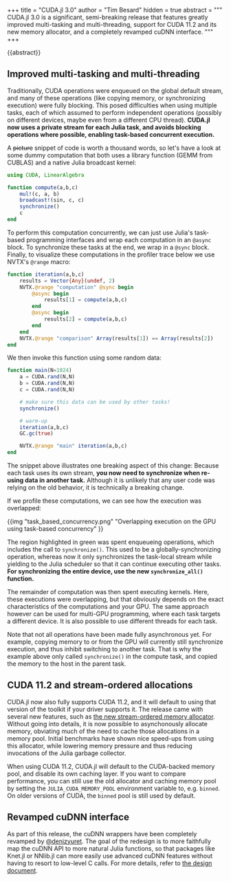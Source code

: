 +++
title = "CUDA.jl 3.0"
author = "Tim Besard"
hidden = true
abstract = """
    CUDA.jl 3.0 is a significant, semi-breaking release that features greatly improved
    multi-tasking and multi-threading, support for CUDA 11.2 and its new memory allocator, and a
    completely revamped cuDNN interface.
    """
+++

{{abstract}}

## Improved multi-tasking and multi-threading

Traditionally, CUDA operations were enqueued on the global default stream, and many of these
operations (like copying memory, or synchronizing execution) were fully blocking. This posed
difficulties when using multiple tasks, each of which assumed to perform independent
operations (possibly on different devices, maybe even from a different CPU thread).
**CUDA.jl now uses a private stream for each Julia task, and avoids blocking operations
where possible, enabling task-based concurrent execution.**

A ~~picture~~ snippet of code is worth a thousand words, so let's have a look at some dummy
computation that both uses a library function (GEMM from CUBLAS) and a native Julia
broadcast kernel:

```julia
using CUDA, LinearAlgebra

function compute(a,b,c)
    mul!(c, a, b)
    broadcast!(sin, c, c)
    synchronize()
    c
end
```

To perform this computation concurrently, we can just use Julia's task-based programming
interfaces and wrap each computation in an `@async` block. To synchronize these tasks at the
end, we wrap in a `@sync` block. Finally, to visualize these computations in the profiler
trace below we use NVTX's `@range` macro:

```julia
function iteration(a,b,c)
    results = Vector{Any}(undef, 2)
    NVTX.@range "computation" @sync begin
        @async begin
            results[1] = compute(a,b,c)
        end
        @async begin
            results[2] = compute(a,b,c)
        end
    end
    NVTX.@range "comparison" Array(results[1]) == Array(results[2])
end
```

We then invoke this function using some random data:

```julia
function main(N=1024)
    a = CUDA.rand(N,N)
    b = CUDA.rand(N,N)
    c = CUDA.rand(N,N)

    # make sure this data can be used by other tasks!
    synchronize()

    # warm-up
    iteration(a,b,c)
    GC.gc(true)

    NVTX.@range "main" iteration(a,b,c)
end
```

The snippet above illustrates one breaking aspect of this change: Because each task uses its
own stream, **you now need to synchronize when re-using data in another task.** Although it
is unlikely that any user code was relying on the old behavior, it is technically a breaking
change.

If we profile these computations, we can see how the execution was overlapped:

{{img "task_based_concurrency.png" "Overlapping execution on the GPU using task-based concurrency" }}

The region highlighted in green was spent enqueueing operations, which includes the call to
`synchronize()`. This used to be a globally-synchronizing operation, whereas now it only
synchronizes the task-local stream while yielding to the Julia scheduler so that it can
continue executing other tasks. **For synchronizing the entire device, use the new
`synchronize_all()` function.**

The remainder of computation was then spent executing kernels. Here, these executions were
overlapping, but that obviously depends on the exact characteristics of the computations and
your GPU. The same approach however can be used for multi-GPU programming, where each task
targets a different device. It is also possible to use different threads for each task.

Note that not all operations have been made fully asynchronous yet. For example, copying
memory to or from the GPU will currently still synchronize execution, and thus inhibit
switching to another task. That is why the example above only called `synchronize()` in the
compute task, and copied the memory to the host in the parent task.


## CUDA 11.2 and stream-ordered allocations

CUDA.jl now also fully supports CUDA 11.2, and it will default to using that version of the
toolkit if your driver supports it. The release came with several new features, such as [the
new stream-ordered memory
allocator](https://developer.nvidia.com/blog/enhancing-memory-allocation-with-new-cuda-11-2-features/).
Without going into details, it is now possible to asynchonously allocate memory, obviating
much of the need to cache those allocations in a memory pool. Initial benchmarks have shown
nice speed-ups from using this allocator, while lowering memory pressure and thus reducing
invocations of the Julia garbage collector.

When using CUDA 11.2, CUDA.jl will default to the CUDA-backed memory pool, and disable its
own caching layer. If you want to compare performance, you can still use the old allocator
and caching memory pool by setting the `JULIA_CUDA_MEMORY_POOL` environment variable to,
e.g. `binned`. On older versions of CUDA, the `binned` pool is still used by default.


## Revamped cuDNN interface

As part of this release, the cuDNN wrappers have been completely revamped by
[@denizyuret](https://github.com/denizyuret). The goal of the redesign is to more faithfully
map the cuDNN API to more natural Julia functions, so that packages like Knet.jl or NNlib.jl
can more easily use advanced cuDNN features without having to resort to low-level C calls.
For more details, refer to [the design
document](https://github.com/JuliaGPU/CUDA.jl/blob/da7c6eee82d6ea0eee1cb75c8589c8a92b0bc474/lib/cudnn/README.md).
